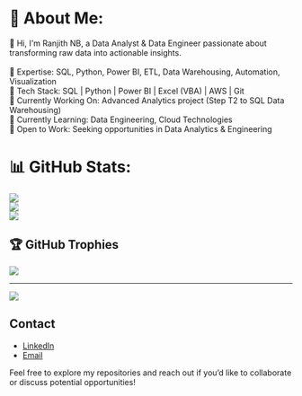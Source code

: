# 💫 About Me:
👋 Hi, I'm Ranjith NB, a Data Analyst & Data Engineer passionate about transforming raw data into actionable insights.<br><br>🔹 Expertise: SQL, Python, Power BI, ETL, Data Warehousing, Automation, Visualization<br>🔹 Tech Stack: SQL | Python | Power BI | Excel (VBA) | AWS | Git<br>🔹 Currently Working On: Advanced Analytics project (Step T2 to SQL Data Warehousing)<br>🔹 Currently Learning: Data Engineering, Cloud Technologies<br>🔹 Open to Work: Seeking opportunities in Data Analytics & Engineering

# 📊 GitHub Stats:
![](https://github-readme-stats.vercel.app/api?username=NBRanjith&theme=dark&hide_border=true&include_all_commits=true&count_private=true)<br/>
![](https://github-readme-streak-stats.herokuapp.com/?user=NBRanjith&theme=dark&hide_border=true)<br/>
![](https://github-readme-stats.vercel.app/api/top-langs/?username=NBRanjith&theme=dark&hide_border=true&include_all_commits=true&count_private=true&layout=compact)

## 🏆 GitHub Trophies
![](https://github-profile-trophy.vercel.app/?username=NBRanjith&theme=radical&no-frame=false&no-bg=true&margin-w=4)

---
[![](https://visitcount.itsvg.in/api?id=NBRanjith&icon=0&color=0)](https://visitcount.itsvg.in)

<!-- Proudly created with GPRM ( https://gprm.itsvg.in ) -->

## Contact
- [LinkedIn](https://www.linkedin.com/in/ranjith-nb-99b19519a/)
- [Email](mailto:nagavarambaburanjith@gmail.com)

Feel free to explore my repositories and reach out if you’d like to collaborate or discuss potential opportunities!

